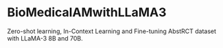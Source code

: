 # BioMedicalAMwithLLaMA3
Zero-shot learning, In-Context Learning and Fine-tuning AbstRCT dataset with LLaMA-3 8B and 70B.
